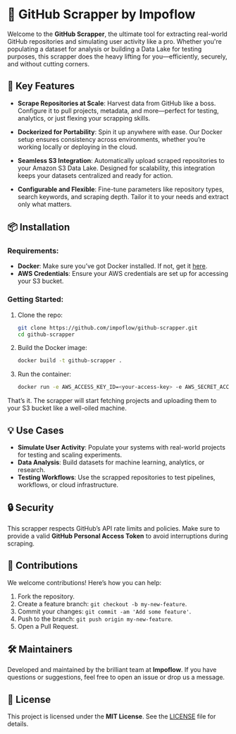 # 🚀 GitHub Scrapper by Impoflow

Welcome to the **GitHub Scrapper**, the ultimate tool for extracting real-world GitHub repositories and simulating user activity like a pro. Whether you're populating a dataset for analysis or building a Data Lake for testing purposes, this scrapper does the heavy lifting for you—efficiently, securely, and without cutting corners.

## 🌟 Key Features

- **Scrape Repositories at Scale**: 
  Harvest data from GitHub like a boss. Configure it to pull projects, metadata, and more—perfect for testing, analytics, or just flexing your scrapping skills.
  
- **Dockerized for Portability**: 
  Spin it up anywhere with ease. Our Docker setup ensures consistency across environments, whether you’re working locally or deploying in the cloud.

- **Seamless S3 Integration**: 
  Automatically upload scraped repositories to your Amazon S3 Data Lake. Designed for scalability, this integration keeps your datasets centralized and ready for action.

- **Configurable and Flexible**: 
  Fine-tune parameters like repository types, search keywords, and scraping depth. Tailor it to your needs and extract only what matters.

## 📦 Installation

### Requirements:
- **Docker**: Make sure you’ve got Docker installed. If not, get it [here](https://www.docker.com/).
- **AWS Credentials**: Ensure your AWS credentials are set up for accessing your S3 bucket.

### Getting Started:
1. Clone the repo:
   ```bash
   git clone https://github.com/impoflow/github-scrapper.git
   cd github-scrapper
   ```

2. Build the Docker image:
   ```bash
   docker build -t github-scrapper .
   ```

3. Run the container:
   ```bash
   docker run -e AWS_ACCESS_KEY_ID=<your-access-key> -e AWS_SECRET_ACCESS_KEY=<your-secret-key> -e S3_BUCKET=<your-s3-bucket> github-scrapper
   ```

That’s it. The scrapper will start fetching projects and uploading them to your S3 bucket like a well-oiled machine.

## 💡 Use Cases

- **Simulate User Activity**: Populate your systems with real-world projects for testing and scaling experiments.
- **Data Analysis**: Build datasets for machine learning, analytics, or research.
- **Testing Workflows**: Use the scrapped repositories to test pipelines, workflows, or cloud infrastructure.

## 🔒 Security

This scrapper respects GitHub’s API rate limits and policies. Make sure to provide a valid **GitHub Personal Access Token** to avoid interruptions during scraping.

## 🤝 Contributions

We welcome contributions! Here’s how you can help:
1. Fork the repository.
2. Create a feature branch: `git checkout -b my-new-feature`.
3. Commit your changes: `git commit -am 'Add some feature'`.
4. Push to the branch: `git push origin my-new-feature`.
5. Open a Pull Request.

## 🛠 Maintainers

Developed and maintained by the brilliant team at **Impoflow**. If you have questions or suggestions, feel free to open an issue or drop us a message.

## 🎯 License

This project is licensed under the **MIT License**. See the [LICENSE](LICENSE) file for details.
